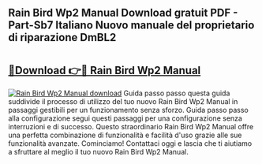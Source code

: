 ## Rain Bird Wp2 Manual Download gratuit PDF - Part-Sb7 Italiano Nuovo manuale del proprietario di riparazione DmBL2

# <h2><a href="http://dfgylk.blite.top/?on=Rain+Bird+Wp2+Manual">🔗Download 👉🔴 Rain Bird Wp2 Manual</a></h2>

[![Rain Bird Wp2 Manual download](https://i.imgur.com/lujVjoI.png)](http://dfgylk.blite.top/?on=Rain+Bird+Wp2+Manual)
Guida passo passo questa guida suddivide il processo di utilizzo del tuo nuovo Rain Bird Wp2 Manual in passaggi gestibili per un funzionamento senza sforzo. Guida passo passo alla configurazione segui questi passaggi per una configurazione senza interruzioni e di successo. Questo straordinario Rain Bird Wp2 Manual offre una perfetta combinazione di funzionalità e facilità d'uso grazie alle sue funzionalità avanzate. Cominciamo! Contattaci oggi e lascia che ti aiutiamo a sfruttare al meglio il tuo nuovo Rain Bird Wp2 Manual.
